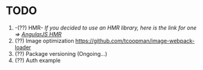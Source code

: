 # TODO

1. -(??) HMR- _If you decided to use an HMR library, here is the link for one => [AngularJS HMR](https://github.com/vitaliy-bobrov/angular-hot-loader)_ 
2. (??) Image optimization https://github.com/tcoopman/image-webpack-loader
3. (??) Package versioning (Ongoing...)
4. (??) Auth example

